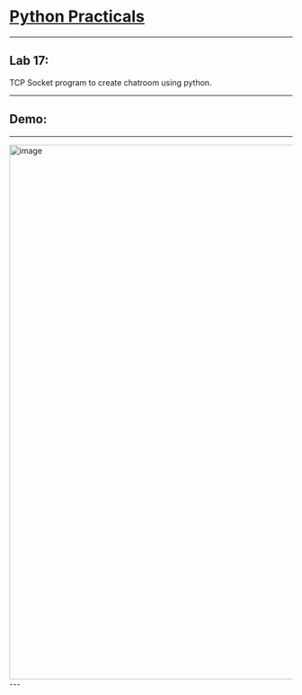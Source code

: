 # [Python Practicals](../../../)

---
## Lab 17: 

TCP Socket program to create chatroom using python.

---
## Demo:

---
<img width="950" alt="image" src="https://user-images.githubusercontent.com/79740895/152670182-eb097e08-e772-4c95-8a96-040bcdfd3b37.png">
---

